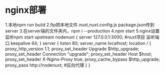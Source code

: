 # nginx部署

1.本地npm run build
2.ftp把本地文件.nuxt,nuxt.config.js package.json传到server
3.在server端的文件夹内，npm i --production
4.npm start
5.nginx设置监听npm start
    upstream nodenuxt {
        server 127.0.0.1:3000; #nuxt项目 监听端口
        keepalive 64;
    }
    server {
        listen 80;
        server_name localhost;
        location / {
            proxy_http_version 1.1;
            proxy_set_header Upgrade $http_upgrade;  
            proxy_set_header Connection "upgrade";
            proxy_set_header Host $host;
            proxy_set_header X-Nginx-Proxy true;
            proxy_cache_bypass $http_upgrade;
            proxy_pass http://nodenuxt; #反向代理
        }
    }